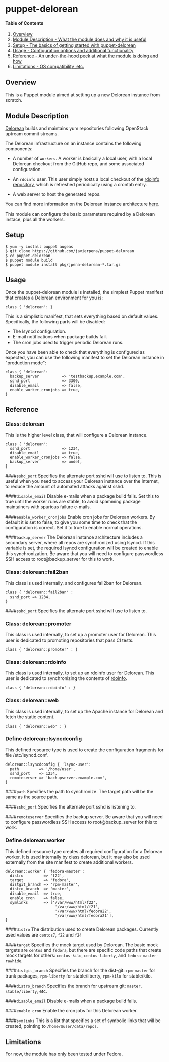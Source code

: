 # puppet-delorean

#### Table of Contents

1. [Overview](#overview)
2. [Module Description - What the module does and why it is useful](#module-description)
3. [Setup - The basics of getting started with puppet-delorean](#setup)
4. [Usage - Configuration options and additional functionality](#usage)
5. [Reference - An under-the-hood peek at what the module is doing and how](#reference)
5. [Limitations - OS compatibility, etc.](#limitations)

## Overview
This is a Puppet module aimed at setting up a new Delorean instance from
scratch.

## Module Description

[Delorean](https://github.com/openstack-packages/delorean) builds and maintains yum repositories following OpenStack uptream commit streams. 

The Delorean infrastructure on an instance contains the following components:

- A number of `workers`. A worker is basically a local user, with a local Delorean checkout from the GitHub repo, and some associated configuration.

- An `rdoinfo` user. This user simply hosts a local checkout of the [rdoinfo repository](https://github.com/redhat-openstack/rdoinfo), which is refreshed periodically using a crontab entry.

- A web server to host the generated repos.

You can find more information on the Delorean instance architecture [here](https://github.com/redhat-openstack/delorean-instance/blob/master/docs/delorean-instance.md).

This module can configure the basic parameters required by a Delorean instace, plus all the workers.

## Setup

    $ yum -y install puppet augeas
    $ git clone https://github.com/javierpena/puppet-delorean
    $ cd puppet-delorean
    $ puppet module build
    $ puppet module install pkg/jpena-delorean-*.tar.gz

## Usage

Once the puppet-delorean module is installed, the simplest Puppet manifest that creates a Delorean environment for you is:

```puppet
class { 'delorean': }
```

This is a simplistic manifest, that sets everything based on default values. Specifically, the following parts will be disabled:

- The lsyncd configuration.
- E-mail notifications when package builds fail.
- The cron jobs used to trigger periodic Delorean runs.

Once you have been able to check that everything is configured as expected, you can use the following manifest to set the Delorean instance in "production mode":

```puppet
class { 'delorean':
  backup_server          => 'testbackup.example.com',
  sshd_port              => 3300,
  disable_email          => false,
  enable_worker_cronjobs => true,
}
```

## Reference

### Class: delorean

This is the higher level class, that will configure a Delorean instance.

```puppet
class { 'delorean':
  sshd_port              => 1234,
  disable_email          => true,
  enable_worker_cronjobs => false,
  backup_server          => undef,
}
```

####`sshd_port`
Specifies the alternate port sshd will use to listen to. This is useful when you need to access your Delorean instance over the Internet, to reduce the amount of automated attacks against sshd.

####`disable_email`
Disable e-mails when a package build fails. Set this to true until the worker runs are stable, to avoid spamming package maintainers with spurious failure e-mails.

####`enable_worker_cronjobs`
Enable cron jobs for Delorean workers. By default it is set to false, to give you some time to check that the configuration is correct. Set it to true to enable normal operations.

####`backup_server`
The Delorean instance architecture includes a secondary server, where all repos are synchronized using lsyncd. If this variable is set, the required lsyncd configuration will be created to enable this synchronization. Be aware that you will need to configure passwordless SSH access to root@backup_server for this to work.

### Class: delorean::fail2ban

This class is used internally, and configures fail2ban for Delorean.

```puppet
class { 'delorean::fail2ban' :
  sshd_port => 1234,
}
```

####`sshd_port`
Specifies the alternate port sshd will use to listen to.

### Class: delorean::promoter

This class is used internally, to set up a promoter user for Delorean. This user is dedicated to promoting repositories that pass CI tests.

```puppet
class { 'delorean::promoter' : }
```

### Class: delorean::rdoinfo

This class is used internally, to set up an rdoinfo user for Delorean. This user is dedicated to synchronizing the contents of [rdoinfo](https://github.com/redhat-openstack/rdoinfo).

```puppet
class { 'delorean::rdoinfo' : }
```

### Class: delorean::web

This class is used internally, to set up the Apache instance for Delorean and fetch the static content.

```puppet
class { 'delorean::web' : }
```

### Define delorean::lsyncdconfig

This defined resource type is used to create the configuration fragments for file /etc/lsyncd.conf.

```puppet
delorean::lsyncdconfig { 'lsync-user':
  path         => '/home/user',
  sshd_port    => 1234,
  remoteserver => 'backupserver.example.com',
}
```

####`path`
Specifies the path to synchronize. The target path will be the same as the source path.

####`sshd_port`
Specifies the alternate port sshd is listening to.

####`remoteserver`
Specifies the backup server.  Be aware that you will need to configure passwordless SSH access to root@backup_server for this to work.

### Define delorean:worker

This defined resource type creates all required configuration for a Delorean worker. It is used internally by class delorean, but it may also be used externally from the site manifest to create additional workers.

```puppet
delorean::worker { 'fedora-master':
  distro         => 'f22',
  target         => 'fedora',
  distgit_branch => 'rpm-master',
  distro_branch  => 'master',
  disable_email  => true,
  enable_cron    => false,
  symlinks       => ['/var/www/html/f22',
                      '/var/www/html/f21',
                      '/var/www/html/fedora22',
                      '/var/www/html/fedora21'],
}
```

####`distro`
The distribution used to create Delorean packages. Currently used values are `centos7`, `f22` and `f24`

####`target`
Specifies the mock target used by Delorean. The basic mock targets are `centos` and `fedora`, but there are specific code paths that create mock targets for others: `centos-kilo`, `centos-liberty`, and `fedora-master-rawhide`.

####`distgit_branch`
Specifies the branch for the dist-git: `rpm-master` for trunk packages, `rpm-liberty` for stable/liberty, `rpm-kilo` for stable/kilo.

####`distro_branch`
Specifies the branch for upstream git: `master`, `stable/liberty`, etc.

####`disable_email`
Disable e-mails when a package build fails.

####`enable_cron`
Enable the cron jobs for this Delorean worker.

####`symlinks`
This is a list that specifies a set of symbolic links that will be created, pointing to `/home/$user/data/repos`.

## Limitations

For now, the module has only been tested under Fedora.

